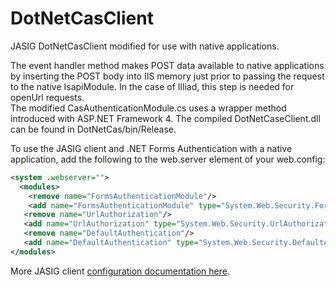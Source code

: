 DotNetCasClient
===============

JASIG DotNetCasClient modified for use with native applications.  

The event handler method makes POST data available to native applications by inserting the POST body into IIS memory just prior to passing the request to the native IsapiModule. In the case of Illiad, this step is needed for openUrl requests.   
The modified CasAuthenticationModule.cs uses a wrapper method introduced with ASP.NET Framework 4.  The compiled DotNetCaseClient.dll can be found in DotNetCas/bin/Release.

To use the JASIG client and .NET Forms Authentication with a native application, add the following to the web.server 
element of your web.config:

```xml
<system .webserver=""> 
  <modules>
    <remove name="FormsAuthenticationModule"/> 
    <add name="FormsAuthenticationModule" type="System.Web.Security.FormsAuthenticationModule"/>
   <remove name="UrlAuthorization"/> 
   <add name="UrlAuthorization" type="System.Web.Security.UrlAuthorizationModule"/> 
   <remove name="DefaultAuthentication"/>
   <add name="DefaultAuthentication" type="System.Web.Security.DefaultAuthenticationModule"/>
</modules>
```

More JASIG client <a href="https://wiki.jasig.org/display/CASC/.Net+Cas+Client">configuration documentation here</a>.
